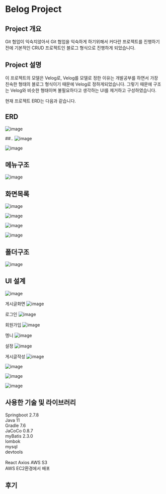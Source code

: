 # Belog Project

## Project 개요
Git 협업이 익숙지않아서 Git 협업을 익숙하게 하기위해서 커다란 프로젝트를 진행하기 전에 기본적인 CRUD 프로젝트인 블로그 형식으로 진행하게 되었습니다. 

## Project 설명
이 프로젝트의 모델은 Velog로, Velog를 모델로 정한 이유는 개발공부를 하면서 가장 친숙한 형태의 블로그 형식이기 때문에 Velog로 정하게되었습니다. 
그렇기 때문에 구조는 Velog와 비슷한 형태이며 불필요하다고 생각하는 UI를 제거하고 구성하였습니다. 

현재 프로젝트 ERD는 다음과 같습니다.

## ERD
![image](https://github.com/YuYoHan/Belog/assets/43868558/e95b408b-b134-4cbb-baa5-720c1784491d)

##..
![image](https://github.com/YuYoHan/Belog/assets/43868558/5c7320f1-6ee8-41a7-8a65-3bf58adf5d35)

![image](https://github.com/YuYoHan/Belog/assets/43868558/003f5da6-1eab-4396-bd79-de9b4e2c6065)

## 메뉴구조
![image](https://github.com/YuYoHan/Belog/assets/43868558/056fd38f-ad6a-4e14-a89b-556439d0bcea)

## 화면목록
![image](https://github.com/YuYoHan/Belog/assets/43868558/f2f4a6d2-5e98-45dc-84ad-a5e147a1404a)

![image](https://github.com/YuYoHan/Belog/assets/43868558/d71482fc-d257-4246-b210-d1e1b4645e72)

![image](https://github.com/YuYoHan/Belog/assets/43868558/1b2336d1-3156-4262-841a-4c1fda2cc762)

![image](https://github.com/YuYoHan/Belog/assets/43868558/295e25f3-8e77-41ed-a2a2-4f19a572d96a)

## 폴더구조
![image](https://github.com/YuYoHan/Belog/assets/43868558/36227e17-23b5-4dd1-83d3-85b02b783ba5)

## UI 설계

![image](https://github.com/YuYoHan/Belog/assets/43868558/c62eb55d-b065-40b6-95b4-3675a93f065e)

게시글화면
![image](https://github.com/YuYoHan/Belog/assets/43868558/d421695b-ad5a-4b27-87d7-a1a375fdcaab)

로그인
![image](https://github.com/YuYoHan/Belog/assets/43868558/0a67b3c1-5507-43ee-83d0-86500b0a50b0)

회원가입
![image](https://github.com/YuYoHan/Belog/assets/43868558/f1d9cf5c-f9ed-49ca-9d98-e22849df8dee)

멩니
![image](https://github.com/YuYoHan/Belog/assets/43868558/2829b1a4-f834-4fb7-ac43-b71bf42432d1)

설정
![image](https://github.com/YuYoHan/Belog/assets/43868558/126520bc-734e-468c-8510-8a2100813b8d)


게시글작성
![image](https://github.com/YuYoHan/Belog/assets/43868558/deb9bbf9-ad9b-4cd1-b738-e2affc80b43c)

![image](https://github.com/YuYoHan/Belog/assets/43868558/0c6c12ef-ab10-4a79-80e0-8ea4f69ddcd9)

![image](https://github.com/YuYoHan/Belog/assets/43868558/05745fa3-78e5-490c-9047-dffde63993e5)

![image](https://github.com/YuYoHan/Belog/assets/43868558/6f127f8c-d4f3-4cda-a4c7-2c04fbbad2f8)



## 사용한 기술 및 라이브러리
Springboot 2.7.8 <br>
Java 11<br>
Gradle 7.6<br>
JaCoCo 0.8.7<br>
myBatis 2.3.0<br>
lombok<br>
mysql<br>
devtools<br>
<br>
React Axios AWS S3<br>
AWS EC2환경에서 배포<br>


## 후기


